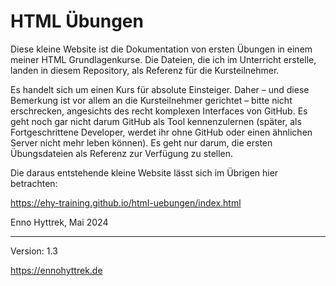 # HTML Übungen

Diese kleine Website ist die Dokumentation von ersten Übungen in einem meiner HTML Grundlagenkurse. Die Dateien, die ich im Unterricht erstelle, landen in diesem Repository, als Referenz für die Kursteilnehmer.

Es handelt sich um einen Kurs für absolute Einsteiger. Daher – und diese Bemerkung ist vor allem an die Kursteilnehmer gerichtet – bitte nicht erschrecken, angesichts des recht komplexen Interfaces von GitHub. Es geht noch gar nicht darum GitHub als Tool kennenzulernen (später, als Fortgeschrittene Developer, werdet ihr ohne GitHub oder einen ähnlichen Server nicht mehr leben können). Es geht nur darum, die ersten Übungsdateien als Referenz zur Verfügung zu stellen.

Die daraus entstehende kleine Website lässt sich im Übrigen hier betrachten:

https://ehy-training.github.io/html-uebungen/index.html

Enno Hyttrek, 
Mai 2024

---
Version: 1.3

https://ennohyttrek.de

